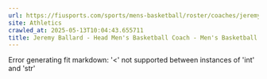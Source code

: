 ```yaml
---
url: https://fiusports.com/sports/mens-basketball/roster/coaches/jeremy-ballard/3230
site: Athletics
crawled_at: 2025-05-13T10:04:43.655711
title: Jeremy Ballard - Head Men's Basketball Coach - Men's Basketball Coaches - FIU Athletics
---
```


Error generating fit markdown: '<' not supported between instances of 'int' and 'str'